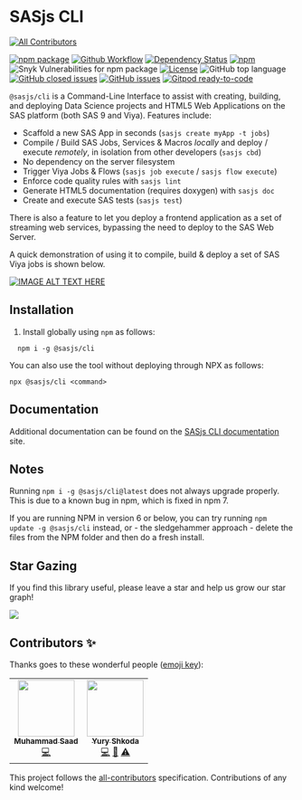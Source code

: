 # SASjs CLI
<!-- ALL-CONTRIBUTORS-BADGE:START - Do not remove or modify this section -->
[![All Contributors](https://img.shields.io/badge/all_contributors-2-orange.svg?style=flat-square)](#contributors-)
<!-- ALL-CONTRIBUTORS-BADGE:END -->

[![npm package][npm-image]][npm-url]
[![Github Workflow][githubworkflow-image]][githubworkflow-url]
[![Dependency Status][dependency-image]][dependency-url]
[![npm](https://img.shields.io/npm/dt/@sasjs/cli)]()
![Snyk Vulnerabilities for npm package](https://img.shields.io/snyk/vulnerabilities/npm/@sasjs/cli)
[![License](https://img.shields.io/apm/l/atomic-design-ui.svg)](/LICENSE)
![GitHub top language](https://img.shields.io/github/languages/top/sasjs/cli)
[![GitHub closed issues](https://img.shields.io/github/issues-closed-raw/sasjs/cli)](https://github.com/sasjs/cli/issues?q=is%3Aissue+is%3Aclosed)
[![GitHub issues](https://img.shields.io/github/issues-raw/sasjs/cli)](https://github.com/sasjs/cli/issues)
[![Gitpod ready-to-code](https://img.shields.io/badge/Gitpod-ready--to--code-908a85?logo=gitpod)](https://gitpod.io/#https://github.com/sasjs/cli)


[npm-image]:https://img.shields.io/npm/v/@sasjs/cli.svg
[npm-url]:http://npmjs.org/package/@sasjs/cli
[githubworkflow-image]:https://github.com/sasjs/cli/actions/workflows/run-tests.yml/badge.svg
[githubworkflow-url]:https://github.com/sasjs/cli/blob/main/.github/workflows/run-tests.yml
[dependency-image]:https://david-dm.org/sasjs/cli.svg
[dependency-url]:https://github.com/sasjs/cli/blob/main/package.json

`@sasjs/cli` is a Command-Line Interface to assist with creating, building, and deploying Data Science projects and HTML5 Web Applications on the SAS platform (both SAS 9 and Viya). Features include:

- Scaffold a new SAS App in seconds  (`sasjs create myApp -t jobs`)
- Compile / Build SAS Jobs, Services & Macros _locally_ and deploy / execute _remotely_, in isolation from other developers (`sasjs cbd`)
- No dependency on the server filesystem
- Trigger Viya Jobs & Flows (`sasjs job execute` / `sasjs flow execute`)
- Enforce code quality rules with `sasjs lint`
- Generate HTML5 documentation (requires doxygen) with `sasjs doc`
- Create and execute SAS tests (`sasjs test`)

There is also a feature to let you deploy a frontend application as a set of streaming web services, bypassing the need to deploy to the SAS Web Server.

A quick demonstration of using it to compile, build & deploy a set of SAS Viya jobs is shown below.

[![IMAGE ALT TEXT HERE](https://img.youtube.com/vi/KKfUHTngSFo/0.jpg)](https://www.youtube.com/watch?v=KKfUHTngSFo)

## Installation

1. Install globally using `npm` as follows:

```
  npm i -g @sasjs/cli
```

You can also use the tool without deploying through NPX as follows:
```
npx @sasjs/cli <command>
```

## Documentation


Additional documentation can be found on the [SASjs CLI documentation](https://cli.sasjs.io)  site.


## Notes

Running `npm i -g @sasjs/cli@latest` does not always upgrade properly.  This is due to a known bug in npm, which is fixed in npm 7.

If you are running NPM in version 6 or below, you can try running `npm update -g @sasjs/cli` instead, or - the sledgehammer approach - delete the files from the NPM folder and then do a fresh install.

## Star Gazing

If you find this library useful, please leave a star and help us grow our star graph!

![](https://starchart.cc/sasjs/cli.svg)


## Contributors ✨

Thanks goes to these wonderful people ([emoji key](https://allcontributors.org/docs/en/emoji-key)):

<!-- ALL-CONTRIBUTORS-LIST:START - Do not remove or modify this section -->
<!-- prettier-ignore-start -->
<!-- markdownlint-disable -->
<table>
  <tr>
    <td align="center"><a href="https://github.com/saadjutt01"><img src="https://avatars.githubusercontent.com/u/8914650?v=4?s=100" width="100px;" alt=""/><br /><sub><b>Muhammad Saad </b></sub></a><br /><a href="https://github.com/sasjs/cli/commits?author=saadjutt01" title="Code">💻</a></td>
    <td align="center"><a href="https://www.erudicat.com"><img src="https://avatars.githubusercontent.com/u/25773492?v=4?s=100" width="100px;" alt=""/><br /><sub><b>Yury Shkoda</b></sub></a><br /><a href="https://github.com/sasjs/cli/commits?author=YuryShkoda" title="Code">💻</a> <a href="#projectManagement-YuryShkoda" title="Project Management">📆</a> <a href="https://github.com/sasjs/cli/commits?author=YuryShkoda" title="Tests">⚠️</a></td>
  </tr>
</table>

<!-- markdownlint-restore -->
<!-- prettier-ignore-end -->

<!-- ALL-CONTRIBUTORS-LIST:END -->

This project follows the [all-contributors](https://github.com/all-contributors/all-contributors) specification. Contributions of any kind welcome!